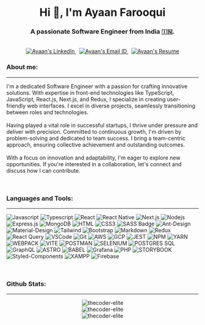 <h1 align="center">Hi 👋, I'm Ayaan Farooqui</h1>
<h3 align="center">A passionate Software Engineer from India 🇮🇳.</h3>
<br />
<div align="center">
    <a href="https://www.linkedin.com/in/ayaanfarooqui/" target="blank">
        <img src="https://img.shields.io/badge/LinkedIn-0077B5?style=for-the-badge&logo=linkedin&logoColor=white"
            alt="Ayaan's LinkedIn" />
    </a>
  &nbsp;
    <a href="mailto:ayaan85321@gmail.com" target="blank">
        <img src="https://img.shields.io/badge/Gmail-D14836?style=for-the-badge&logo=gmail&logoColor=white"
            alt="Ayaan's Email ID" />
    </a>
  &nbsp;
    <a href="https://www.canva.com/design/DAESdCetUdk/_CMS-fuSjwgg2mnbWZuWJA/view?utm_content=DAESdCetUdk&utm_campaign=designshare&utm_medium=link&utm_source=sharebutton"
        target="blank">
        <img src="https://img.shields.io/badge/Resume-blue?style=for-the-badge&logo=canva" alt="Ayaan's Resume" />
    </a>
</div>
<h3 align="left">About me:</h3>
<hr />
<div>
  <p>
   I'm a dedicated Software Engineer with a passion for crafting innovative solutions. With expertise in
            front-end
            technologies like TypeScript, JavaScript, React.js, Next.js, and Redux, I specialize in creating
            user-friendly web
            interfaces. I excel in diverse projects, seamlessly transitioning between roles and technologies. 
        <br /><br />
    Having played a vital role in successful startups, I thrive under pressure and deliver with precision.
            Committed to
            continuous growth, I'm driven by problem-solving and dedicated to team success. I bring a team-centric
            approach,
            ensuring collective achievement and outstanding outcomes.
        <br /><br />
     With a focus on innovation and adaptability, I'm eager to explore new opportunities. If you're interested in
            a
            collaboration, let's connect and discuss how I can contribute. 
    </p>
    </div>
</div>
<br />
<h3 align="left">Languages and Tools:</h3>
<hr />

![Javascript](https://img.shields.io/badge/Javascript-F0DB4F?style=for-the-badge&labelColor=black&logo=javascript&logoColor=F0DB4F)
![Typescript](https://img.shields.io/badge/Typescript-007acc?style=for-the-badge&labelColor=black&logo=typescript&logoColor=007acc)
![React](https://img.shields.io/badge/-React-61DBFB?style=for-the-badge&labelColor=black&logo=react&logoColor=61DBFB)
![React Native](https://img.shields.io/badge/React_Native-20232A?style=for-the-badge&logo=react&logoColor=61DAFB)
![Next.js](https://img.shields.io/badge/next.js-000000?style=for-the-badge&logo=nextdotjs&logoColor=white)
![Nodejs](https://img.shields.io/badge/Nodejs-3C873A?style=for-the-badge&labelColor=black&logo=node.js&logoColor=3C873A)
![Express.js](https://img.shields.io/badge/Express.js-000000?style=for-the-badge&logo=express&logoColor=white)
![MongoDB](https://img.shields.io/badge/MongoDB-4EA94B?style=for-the-badge&logo=mongodb&logoColor=white)
![HTML](https://img.shields.io/badge/HTML5-E34F26?style=for-the-badge&logo=html5&logoColor=white)
![CSS3](https://img.shields.io/badge/CSS3-1572B6?style=for-the-badge&logo=css3&logoColor=white)
![SASS Badge](https://img.shields.io/badge/Sass-CC6699?style=for-the-badge&logo=sass&logoColor=white)
![Ant-Design](https://img.shields.io/badge/AntDesign-0170FE?style=for-the-badge&logo=antdesign&logoColor=white)
![Material-Design](https://img.shields.io/badge/Material%20Design-757575.svg?style=for-the-badge&logo=Material-Design&logoColor=white)
![Tailwind](https://img.shields.io/badge/Tailwind_CSS-092749?style=for-the-badge&logo=tailwindcss&logoColor=06B6D4&labelColor=000000)
![Bootstrap](https://img.shields.io/badge/Bootstrap-563D7C?style=for-the-badge&logo=bootstrap&logoColor=white)
![Markdown](https://img.shields.io/badge/Markdown-000000?style=for-the-badge&logo=markdown&logoColor=white)
![Redux](https://img.shields.io/badge/Redux-593D88?style=for-the-badge&logo=redux&logoColor=white)
![React Query](https://img.shields.io/badge/-React_Query-FF4154?style=for-the-badge&logo=react%20query&logoColor=white)
![VSCode](https://img.shields.io/badge/Visual_Studio-0078d7?style=for-the-badge&logo=visual%20studio&logoColor=white)
![Git](https://img.shields.io/badge/Git-F05032?style=for-the-badge&logo=git&logoColor=white)
![AWS](https://img.shields.io/badge/Amazon%20AWS-232F3E.svg?style=for-the-badge&logo=Amazon-AWS&logoColor=white)
![GCP](https://img.shields.io/badge/Google%20Cloud-4285F4.svg?style=for-the-badge&logo=Google-Cloud&logoColor=white)
![JEST](https://img.shields.io/badge/Jest-C21325.svg?style=for-the-badge&logo=Jest&logoColor=white)
![NPM](https://img.shields.io/badge/npm-CB3837.svg?style=for-the-badge&logo=npm&logoColor=white)
![YARN](https://img.shields.io/badge/Yarn-2C8EBB.svg?style=for-the-badge&logo=Yarn&logoColor=white)
![WEBPACK](https://img.shields.io/badge/Webpack-8DD6F9.svg?style=for-the-badge&logo=Webpack&logoColor=black)
![VITE](https://img.shields.io/badge/Vite-646CFF.svg?style=for-the-badge&logo=Vite&logoColor=white)
![POSTMAN](https://img.shields.io/badge/Postman-FF6C37.svg?style=for-the-badge&logo=Postman&logoColor=white)
![SELENIUM](https://img.shields.io/badge/Selenium-43B02A.svg?style=for-the-badge&logo=Selenium&logoColor=white)
![POSTGRES SQL](https://img.shields.io/badge/PostgreSQL-4169E1.svg?style=for-the-badge&logo=PostgreSQL&logoColor=white)
![GraphQL](https://img.shields.io/badge/GraphQL-E10098.svg?style=for-the-badge&logo=GraphQL&logoColor=white)
![ASTRO](https://img.shields.io/badge/Astro-BC52EE.svg?style=for-the-badge&logo=Astro&logoColor=white)
![BABEL](https://img.shields.io/badge/Babel-F9DC3E.svg?style=for-the-badge&logo=Babel&logoColor=black)
![Grafana](https://img.shields.io/badge/Grafana-F46800.svg?style=for-the-badge&logo=Grafana&logoColor=white)
![PHP](https://img.shields.io/badge/PHP-777BB4.svg?style=for-the-badge&logo=PHP&logoColor=white)
![STORYBOOK](https://img.shields.io/badge/Storybook-FF4785.svg?style=for-the-badge&logo=Storybook&logoColor=white)
![Styled-Components](https://img.shields.io/badge/styledcomponents-DB7093.svg?style=for-the-badge&logo=styled-components&logoColor=white)
![XAMPP](https://img.shields.io/badge/XAMPP-FB7A24.svg?style=for-the-badge&logo=XAMPP&logoColor=white)
![Firebase](https://img.shields.io/badge/Firebase-FFCA28.svg?style=for-the-badge&logo=Firebase&logoColor=black)

<br />
<h3 align="left">Github Stats:</h3>
<hr />
<div align="center">
    <img src="https://github-readme-stats.vercel.app/api?username=thecoder-elite&show_icons=true&locale=en&layout=compact"
        alt="thecoder-elite" />
    <br/>
    <img src="https://github-readme-streak-stats.herokuapp.com/?user=thecoder-elite&" alt="thecoder-elite" />
    <br/>
    <img src="https://github-readme-stats.vercel.app/api/top-langs?username=thecoder-elite&show_icons=true&locale=en"
        alt="thecoder-elite" />
</div>
